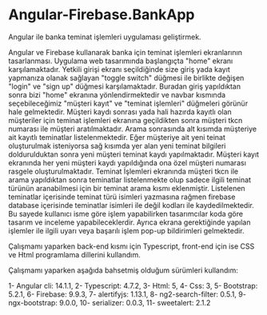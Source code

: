 # Angular-Firebase.BankApp
Angular ile banka teminat işlemleri uygulaması geliştirmek.

Angular ve Firebase kullanarak banka için teminat işlemleri ekranlarının tasarlanması.
Uygulama web tasarımında başlangıçta "home" ekranı karşılamaktadır. Yetkili girişi ekranı seçildiğinde size giriş yada kayıt yapmanıza olanak sağlayan "toggle switch" düğmesi ile birlikte değişen "login" ve "sign up" düğmesi karşılamaktadır. Buradan giriş yapıldıktan sonra bizi "home" ekranına yönlendirmektedir ve navbar kısmında seçebileceğimiz "müşteri kayıt" ve "teminat işlemleri" düğmeleri görünür hale gelmektedir. Müşteri kaydı sonrası yada hali hazırda kayıtlı olan müşteriler için teminat işlemleri ekranına geçildikten sonra müşteri tkcn numarası ile müşteri aratılmaktadır. Arama sonrasında alt kısımda müşteriye ait kayıtlı teminatlar listelenmektedir. Eğer müşteriye ait yeni teinat oluşturulmak isteniyorsa sağ kısımda yer alan yeni teminat bilgileri doldurulduktan sonra yeni müşteri teminat kaydı yapılmaktadır. Müşteri kayıt ekranında her yeni müşteri kaydı yapıldığında ona özel müşteri numarası rasgele oluşturulmaktadır. Teminat İşlemleri ekranında müşteri tkcn ile arama yapıldıktan sonra teminatlar listelenmekte olup sadece ilgili teminat türünün aranabilmesi için bir teminat arama kısmı eklenmiştir. Listelenen teminatlar içerisinde teminat türü isimleri yazmasına rağmen firebase database içerisinde teminatlar isimleri ile değil kodları ile kaydedilmektedir. Bu sayede kullanıcı isme göre işlem yapabilirken tasarımcılar koda göre tasarım ve inceleme yapabileceklerdir. Ayrıca ekrana gerektiğinde yapılan işlemler ile ilgili uyarı veya başarılı işlem pop-up bildirimleri gelmektedir.

Çalışmamı yaparken back-end kısmı için Typescript, front-end için ise CSS ve Html programlama dillerini kullandım.

Çalışmamı yaparken aşağıda bahsetmiş olduğum sürümleri kullandım:

1- Angular cli: 14.1.1, 
2- Typescript: 4.7.2, 
3- Html: 5, 
4- Css: 3, 
5- Bootstrap: 5.2.1, 
6- Firebase: 9.9.3, 
7- alertifyjs: 1.13.1, 
8- ng2-search-filter: 0.5.1, 
9- ngx-bootstrap: 9.0.0, 
10- serializer: 0.0.3, 
11- sweetalert: 2.1.2
